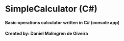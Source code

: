 ﻿# SimpleCalculator (C#)
 
 #### Basic operations calculator written in C# (console app)
 
 #### Created by: Daniel Malmgren de Oiveira
